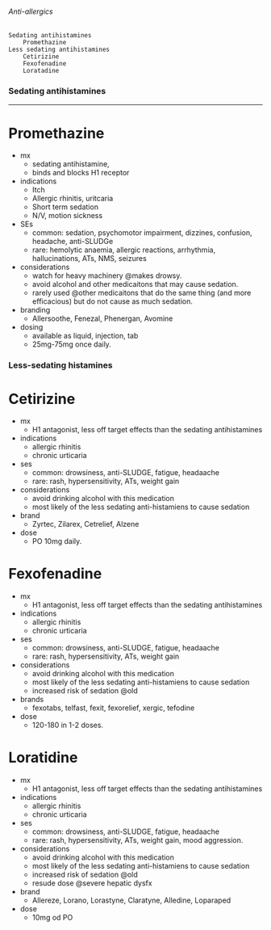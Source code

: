 ###### Anti-allergics
    Sedating antihistamines
        Promethazine
    Less sedating antihistamines    
        Cetirizine
        Fexofenadine
        Loratadine

### Sedating antihistamines
-----------------------------------------------------------
# Promethazine
- mx
    + sedating antihistamine, 
    + binds and blocks H1 receptor
- indications
    + Itch
    + Allergic rhinitis, uritcaria
    + Short term sedation
    + N/V, motion sickness
- SEs
    + common: sedation, psychomotor impairment, dizzines, confusion, headache, anti-SLUDGe
    + rare: hemolytic anaemia, allergic reactions, arrhythmia, hallucinations, ATs, NMS, seizures
- considerations
    + watch for heavy machinery @makes drowsy. 
    + avoid alcohol and other medicaitons that may cause sedation.
    + rarely used @other medicaitons that do the same thing (and more efficacious) but do not cause as much sedation.
- branding
    + Allersoothe, Fenezal, Phenergan, Avomine
- dosing
    + available as liquid, injection, tab
    + 25mg-75mg once daily.
    
### Less-sedating histamines
# Cetirizine
- mx
    + H1 antagonist, less off target effects than the sedating antihistamines
- indications   
    + allergic rhinitis
    + chronic urticaria
- ses
    + common: drowsiness, anti-SLUDGE, fatigue, headaache
    + rare: rash, hypersensitivity, ATs, weight gain
- considerations
    + avoid drinking alcohol with this medication
    + most likely of the less sedating anti-histamiens to cause sedation
- brand
    + Zyrtec, Zilarex, Cetrelief, Alzene
- dose
    + PO 10mg daily.

# Fexofenadine
- mx
    + H1 antagonist, less off target effects than the sedating antihistamines
- indications   
    + allergic rhinitis
    + chronic urticaria
- ses
    + common: drowsiness, anti-SLUDGE, fatigue, headaache
    + rare: rash, hypersensitivity, ATs, weight gain
- considerations
    + avoid drinking alcohol with this medication
    + most likely of the less sedating anti-histamiens to cause sedation
    + increased risk of sedation @old
- brands
    + fexotabs, telfast, fexit, fexorelief, xergic, tefodine
- dose
    + 120-180 in 1-2 doses.

# Loratidine
- mx
    + H1 antagonist, less off target effects than the sedating antihistamines
- indications   
    + allergic rhinitis
    + chronic urticaria
- ses
    + common: drowsiness, anti-SLUDGE, fatigue, headaache
    + rare: rash, hypersensitivity, ATs, weight gain, mood aggression.
- considerations
    + avoid drinking alcohol with this medication
    + most likely of the less sedating anti-histamiens to cause sedation
    + increased risk of sedation @old
    + resude dose @severe hepatic dysfx
- brand
    + Allereze, Lorano, Lorastyne, Claratyne, Alledine, Loparaped
- dose
    + 10mg od PO

 
